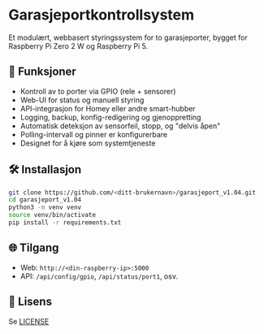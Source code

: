 # Garasjeportkontrollsystem

Et modulært, webbasert styringssystem for to garasjeporter, bygget for Raspberry Pi Zero 2 W og Raspberry Pi 5.

## 🚀 Funksjoner
- Kontroll av to porter via GPIO (rele + sensorer)
- Web-UI for status og manuell styring
- API-integrasjon for Homey eller andre smart-hubber
- Logging, backup, konfig-redigering og gjenoppretting
- Automatisk deteksjon av sensorfeil, stopp, og "delvis åpen"
- Polling-intervall og pinner er konfigurerbare
- Designet for å kjøre som systemtjeneste

## 🛠 Installasjon
```bash
git clone https://github.com/<ditt-brukernavn>/garasjeport_v1.04.git
cd garasjeport_v1.04
python3 -m venv venv
source venv/bin/activate
pip install -r requirements.txt
```

## 🌐 Tilgang
- Web: `http://<din-raspberry-ip>:5000`
- API: `/api/config/gpio`, `/api/status/port1`, osv.

## 🤝 Lisens
Se [LICENSE](LICENSE)
